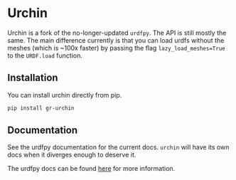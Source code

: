 # Urchin

Urchin is a fork of the no-longer-updated `urdfpy`. The API is still mostly the
same. The main difference currently is that you can load urdfs without the
meshes (which is ~100x faster) by passing the flag `lazy_load_meshes=True` to the `URDF.load` function.

## Installation
You can install urchin directly from pip.
```bash
pip install gr-urchin
```
## Documentation

See the urdfpy documentation for the current docs. `urchin` will have its own
docs when it diverges enough to deserve it.

The urdfpy docs can be found [here](https://urdfpy.readthedocs.io/en/latest/examples/index.html) for
more information.
